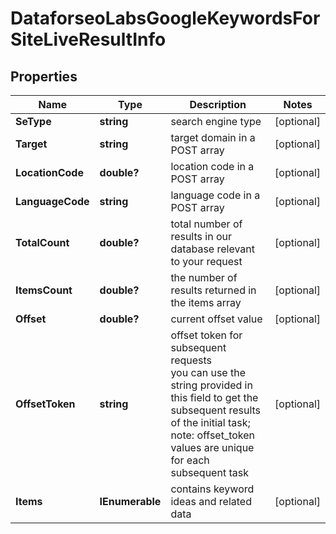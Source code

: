 # DataforseoLabsGoogleKeywordsForSiteLiveResultInfo


## Properties

| Name | Type | Description | Notes |
|------------ | ------------- | ------------- | -------------|
**SeType** | **string** | search engine type |[optional]|
**Target** | **string** | target domain in a POST array |[optional]|
**LocationCode** | **double?** | location code in a POST array |[optional]|
**LanguageCode** | **string** | language code in a POST array |[optional]|
**TotalCount** | **double?** | total number of results in our database relevant to your request |[optional]|
**ItemsCount** | **double?** | the number of results returned in the items array |[optional]|
**Offset** | **double?** | current offset value |[optional]|
**OffsetToken** | **string** | offset token for subsequent requests<br>you can use the string provided in this field to get the subsequent results of the initial task;<br>note: offset_token values are unique for each subsequent task |[optional]|
**Items** | **IEnumerable<KeywordDataInfo>** | contains keyword ideas and related data |[optional]|